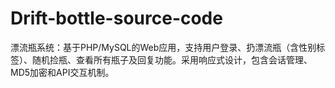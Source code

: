 # Drift-bottle-source-code
漂流瓶系统：基于PHP/MySQL的Web应用，支持用户登录、扔漂流瓶（含性别标签）、随机捡瓶、查看所有瓶子及回复功能。采用响应式设计，包含会话管理、MD5加密和API交互机制。
